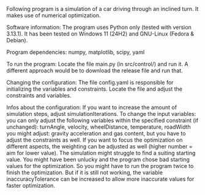 Following program is a simulation of a car driving through an inclined turn. It makes use of numerical optimization.


Software information:
The program uses Python only (tested with version 3.13.1).
It has been tested on Windows 11 (24H2) and GNU-Linux (Fedora & Debian).


Program dependencies: 
numpy, matplotlib, scipy, yaml


To run the program: 
Locate the file main.py (in src/control/) and run it.
A different approach would be to download the release file and run that. 


Changing the configuration: 
The file config.yaml is responsible for initializing the variables and constraints.
Locate the file and adjust the constraints and variables.


Infos about the configuration:
If you want to increase the amount of simulation steps, adjust simulationIterations.
To change the input variables:
you can only adjust the following variables within the specified constraint (if unchanged): turnAngle, velocity, wheelDistance, temperature, roadWidth
you might adjust: gravity acceleration and gas content, but you have to adjust the constraints as well. If you want to focus the optimization on different aspects, the weighting can be adjusted as well (higher number = aim for lower value).
The simulation might struggle to find a suiting starting value. You might have been unlucky and the program chose bad starting values for the optimization. So you might have to run the program twice to finish the optimization.
But if it is still not working, the variable inaccuracyTolerance can be increased to allow more inaccurate values for faster optimization.